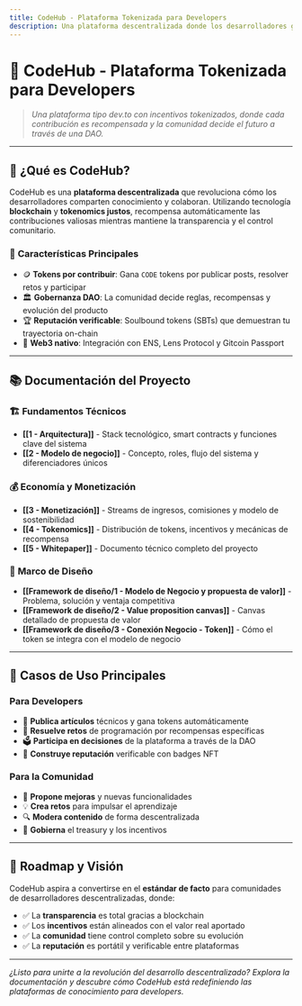 ```yaml
---
title: CodeHub - Plataforma Tokenizada para Developers
description: Una plataforma descentralizada donde los desarrolladores ganan tokens por sus contribuciones, gobernada por su propia comunidad DAO
---
```


# 🚀 **CodeHub** - Plataforma Tokenizada para Developers

> *Una plataforma tipo dev.to con incentivos tokenizados, donde cada contribución es recompensada y la comunidad decide el futuro a través de una DAO.*

---

## 🎯 **¿Qué es CodeHub?**

CodeHub es una **plataforma descentralizada** que revoluciona cómo los desarrolladores comparten conocimiento y colaboran. Utilizando tecnología **blockchain** y **tokenomics justos**, recompensa automáticamente las contribuciones valiosas mientras mantiene la transparencia y el control comunitario.

### 🔑 **Características Principales**
- 🪙 **Tokens por contribuir**: Gana `CODE` tokens por publicar posts, resolver retos y participar
- 🏛️ **Gobernanza DAO**: La comunidad decide reglas, recompensas y evolución del producto
- 🏆 **Reputación verificable**: Soulbound tokens (SBTs) que demuestran tu trayectoria on-chain
- 🔗 **Web3 nativo**: Integración con ENS, Lens Protocol y Gitcoin Passport

---

## 📚 **Documentación del Proyecto**

### 🏗️ **Fundamentos Técnicos**
- **[[1 - Arquitectura]]** - Stack tecnológico, smart contracts y funciones clave del sistema
- **[[2 - Modelo de negocio]]** - Concepto, roles, flujo del sistema y diferenciadores únicos

### 💰 **Economía y Monetización**
- **[[3 - Monetización]]** - Streams de ingresos, comisiones y modelo de sostenibilidad
- **[[4 - Tokenomics]]** - Distribución de tokens, incentivos y mecánicas de recompensa
- **[[5 - Whitepaper]]** - Documento técnico completo del proyecto

### 🎨 **Marco de Diseño**
- **[[Framework de diseño/1 - Modelo de Negocio y propuesta de valor]]** - Problema, solución y ventaja competitiva
- **[[Framework de diseño/2 - Value proposition canvas]]** - Canvas detallado de propuesta de valor
- **[[Framework de diseño/3 - Conexión Negocio - Token]]** - Cómo el token se integra con el modelo de negocio

---

## 🎪 **Casos de Uso Principales**

### Para Developers
- 📝 **Publica artículos** técnicos y gana tokens automáticamente
- 🧩 **Resuelve retos** de programación por recompensas específicas  
- 🗳️ **Participa en decisiones** de la plataforma a través de la DAO
- 🏅 **Construye reputación** verificable con badges NFT

### Para la Comunidad
- 🎯 **Propone mejoras** y nuevas funcionalidades
- 💡 **Crea retos** para impulsar el aprendizaje
- 🔍 **Modera contenido** de forma descentralizada
- 💎 **Gobierna** el treasury y los incentivos

---


## 🌟 **Roadmap y Visión**

CodeHub aspira a convertirse en el **estándar de facto** para comunidades de desarrolladores descentralizadas, donde:

- ✅ La **transparencia** es total gracias a blockchain
- ✅ Los **incentivos** están alineados con el valor real aportado
- ✅ La **comunidad** tiene control completo sobre su evolución
- ✅ La **reputación** es portátil y verificable entre plataformas

---

*¿Listo para unirte a la revolución del desarrollo descentralizado? Explora la documentación y descubre cómo CodeHub está redefiniendo las plataformas de conocimiento para developers.*
